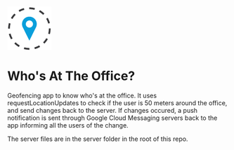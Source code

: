 ![Geofencing](https://github.com/zaiddabaeen/whosattheoffice/blob/master/geo_fence.png)
# Who's At The Office?

Geofencing app to know who's at the office. It uses requestLocationUpdates to check if the user is 50 meters around the office, and send changes back to the server. If changes occured, a push notification is sent through Google Cloud Messaging servers back to the app informing all the users of the change.

The server files are in the server folder in the root of this repo.
